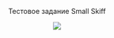 <p align="center">Тестовое задание Small Skiff</p>
<p align="center"><img src="https://github.com/zhanyzak/small-test/blob/main/public/screens/register.png?raw=true" /></p>
